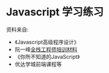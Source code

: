 
# Javascript 学习练习

  资料来自:

- 《Javascript高级程序设计》
- 阮一峰[全栈工程师培训材料](https://github.com/ruanyf/jstraining)
- 《你所不知道的JavaScript》
- 优达学城前端课程等
